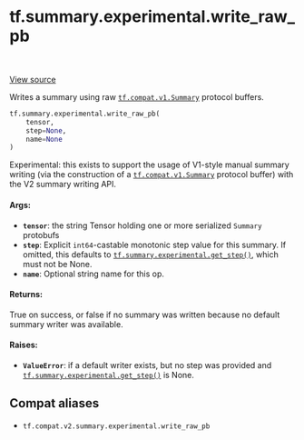<div itemscope itemtype="http://developers.google.com/ReferenceObject">
<meta itemprop="name" content="tf.summary.experimental.write_raw_pb" />
<meta itemprop="path" content="Stable" />
</div>

# tf.summary.experimental.write_raw_pb

<!-- Insert buttons and diff -->

<table class="tfo-notebook-buttons tfo-api" align="left">
</table>

<a target="_blank" href="/code/stable/tensorflow/python/ops/summary_ops_v2.py">View source</a>



Writes a summary using raw <a href="../../../tf/compat/v1/Summary.md"><code>tf.compat.v1.Summary</code></a> protocol buffers.

``` python
tf.summary.experimental.write_raw_pb(
    tensor,
    step=None,
    name=None
)
```



<!-- Placeholder for "Used in" -->

Experimental: this exists to support the usage of V1-style manual summary
writing (via the construction of a <a href="../../../tf/compat/v1/Summary.md"><code>tf.compat.v1.Summary</code></a> protocol buffer)
with the V2 summary writing API.

#### Args:


* <b>`tensor`</b>: the string Tensor holding one or more serialized `Summary` protobufs
* <b>`step`</b>: Explicit `int64`-castable monotonic step value for this summary. If
  omitted, this defaults to <a href="../../../tf/summary/experimental/get_step.md"><code>tf.summary.experimental.get_step()</code></a>, which must
  not be None.
* <b>`name`</b>: Optional string name for this op.


#### Returns:

True on success, or false if no summary was written because no default
summary writer was available.



#### Raises:


* <b>`ValueError`</b>: if a default writer exists, but no step was provided and
  <a href="../../../tf/summary/experimental/get_step.md"><code>tf.summary.experimental.get_step()</code></a> is None.

## Compat aliases

* `tf.compat.v2.summary.experimental.write_raw_pb`

